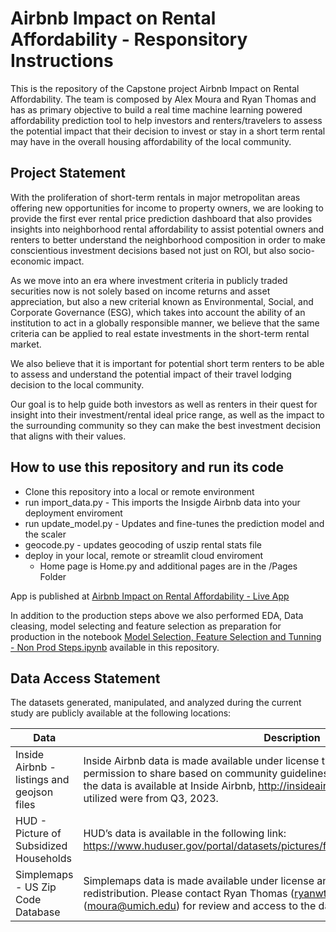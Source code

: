 # Airbnb Impact on Rental Affordability - Responsitory Instructions
This is the repository of the Capstone project Airbnb Impact on Rental Affordability. The team is composed by Alex Moura and Ryan Thomas and has as primary objective to build a real time machine learning powered affordability prediction tool to help investors and renters/travelers to assess the potential impact that their decision to invest or stay in a short term rental may have in the overall housing affordability of the local community.


## Project Statement
With the proliferation of short-term rentals in major metropolitan areas offering new opportunities for income to property owners, we are looking to provide the first ever rental price prediction dashboard that also provides insights into neighborhood rental affordability to assist potential owners and renters to better understand the neighborhood composition in order to make conscientious investment decisions based not just on ROI, but also socio-economic impact. 

As we move into an era where investment criteria in publicly traded securities now is not solely based on income returns and asset appreciation, but also a new criterial known as Environmental, Social, and Corporate Governance (ESG), which takes into account the ability of an institution to act in a globally responsible manner, we believe that the same criteria can be applied to real estate investments in the short-term rental market. 

We also believe that it is important for potential short term renters to be able to assess and understand the potential impact of their travel lodging decision to the local community.

Our goal is to help guide both investors as well as renters in their quest for insight into their investment/rental ideal price range, as well as the impact to the surrounding community so they can make the best investment decision that aligns with their values. 


## How to use this repository and run its code
* Clone this repository into a local or remote environment
* run import_data.py - This imports the Insigde Airbnb data into your deployment enviroment
* run update_model.py - Updates and fine-tunes the prediction model and the scaler
* geocode.py - updates geocoding of uszip rental stats file
* deploy in your local, remote or streamlit cloud enviroment
    * Home page is Home.py and additional pages are in the /Pages Folder

App is published at [Airbnb Impact on Rental Affordability - Live App](https://mads-capstone-alex-ryan.streamlit.app/Pricing_and_Affordability_Predictor)

In addition to the production steps above we also performed EDA, Data cleasing, model selecting and feature selection as preparation for production in the notebook [Model Selection, Feature Selection and Tunning - Non Prod Steps.ipynb](https://github.com/alexmoura-git/capstone/blob/main/Model%20Selection%2C%20Feature%20Selection%20and%20Tunning%20-%20Non%20Prod%20Steps.ipynb) available in this repository.




## Data Access Statement
The datasets generated, manipulated, and analyzed during the current study are publicly available at the following locations:



| Data                         | Description|
|--------------------------------------|---------------|
| Inside Airbnb - listings and geojson files           | Inside Airbnb data is made available under license that the author does not have permission to share based on community guidelines not to republish the data. Access to the data is available at Inside Airbnb, http://insideairbnb.com/get-the-data and datasets utilized were from Q3, 2023.|
| HUD - Picture of Subsidized Households          | HUD’s data is available in the following link: https://www.huduser.gov/portal/datasets/pictures/files/Zipcode_2022_2020census.xlsx|
|Simplemaps - US Zip Code Database | Simplemaps data is made available under license and is not available for public redistribution. Please contact Ryan Thomas (ryanwt@umich.edu) or Alex Moura (moura@umich.edu) for review and access to the dataset. |

